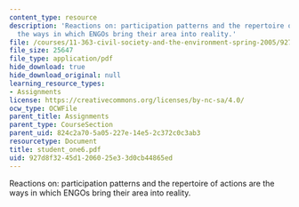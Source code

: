 ```yaml
---
content_type: resource
description: 'Reactions on: participation patterns and the repertoire of actions are
  the ways in which ENGOs bring their area into reality.'
file: /courses/11-363-civil-society-and-the-environment-spring-2005/927d8f3245d1206025e33d0cb44865ed_student_one6.pdf
file_size: 25647
file_type: application/pdf
hide_download: true
hide_download_original: null
learning_resource_types:
- Assignments
license: https://creativecommons.org/licenses/by-nc-sa/4.0/
ocw_type: OCWFile
parent_title: Assignments
parent_type: CourseSection
parent_uid: 824c2a70-5a05-227e-14e5-2c372c0c3ab3
resourcetype: Document
title: student_one6.pdf
uid: 927d8f32-45d1-2060-25e3-3d0cb44865ed
---
```

Reactions on: participation patterns and the repertoire of actions are the ways in which ENGOs bring their area into reality.